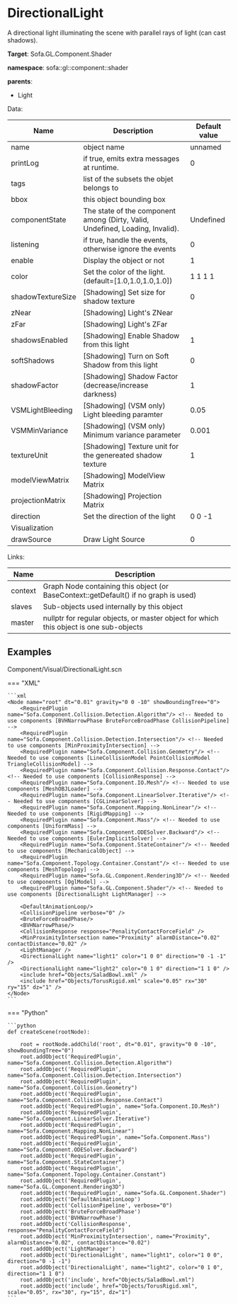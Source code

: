 # DirectionalLight

A directional light illuminating the scene with parallel rays of light (can cast shadows).


__Target__: Sofa.GL.Component.Shader

__namespace__: sofa::gl::component::shader

__parents__: 

- Light

Data: 

<table>
<thead>
    <tr>
        <th>Name</th>
        <th>Description</th>
        <th>Default value</th>
    </tr>
</thead>
<tbody>
	<tr>
		<td>name</td>
		<td>
object name
</td>
		<td>unnamed</td>
	</tr>
	<tr>
		<td>printLog</td>
		<td>
if true, emits extra messages at runtime.
</td>
		<td>0</td>
	</tr>
	<tr>
		<td>tags</td>
		<td>
list of the subsets the objet belongs to
</td>
		<td></td>
	</tr>
	<tr>
		<td>bbox</td>
		<td>
this object bounding box
</td>
		<td></td>
	</tr>
	<tr>
		<td>componentState</td>
		<td>
The state of the component among (Dirty, Valid, Undefined, Loading, Invalid).
</td>
		<td>Undefined</td>
	</tr>
	<tr>
		<td>listening</td>
		<td>
if true, handle the events, otherwise ignore the events
</td>
		<td>0</td>
	</tr>
	<tr>
		<td>enable</td>
		<td>
Display the object or not
</td>
		<td>1</td>
	</tr>
	<tr>
		<td>color</td>
		<td>
Set the color of the light. (default=[1.0,1.0,1.0,1.0])
</td>
		<td>1 1 1 1</td>
	</tr>
	<tr>
		<td>shadowTextureSize</td>
		<td>
[Shadowing] Set size for shadow texture 
</td>
		<td>0</td>
	</tr>
	<tr>
		<td>zNear</td>
		<td>
[Shadowing] Light's ZNear
</td>
		<td></td>
	</tr>
	<tr>
		<td>zFar</td>
		<td>
[Shadowing] Light's ZFar
</td>
		<td></td>
	</tr>
	<tr>
		<td>shadowsEnabled</td>
		<td>
[Shadowing] Enable Shadow from this light
</td>
		<td>1</td>
	</tr>
	<tr>
		<td>softShadows</td>
		<td>
[Shadowing] Turn on Soft Shadow from this light
</td>
		<td>0</td>
	</tr>
	<tr>
		<td>shadowFactor</td>
		<td>
[Shadowing] Shadow Factor (decrease/increase darkness)
</td>
		<td>1</td>
	</tr>
	<tr>
		<td>VSMLightBleeding</td>
		<td>
[Shadowing] (VSM only) Light bleeding paramter
</td>
		<td>0.05</td>
	</tr>
	<tr>
		<td>VSMMinVariance</td>
		<td>
[Shadowing] (VSM only) Minimum variance parameter
</td>
		<td>0.001</td>
	</tr>
	<tr>
		<td>textureUnit</td>
		<td>
[Shadowing] Texture unit for the genereated shadow texture
</td>
		<td>1</td>
	</tr>
	<tr>
		<td>modelViewMatrix</td>
		<td>
[Shadowing] ModelView Matrix
</td>
		<td></td>
	</tr>
	<tr>
		<td>projectionMatrix</td>
		<td>
[Shadowing] Projection Matrix
</td>
		<td></td>
	</tr>
	<tr>
		<td>direction</td>
		<td>
Set the direction of the light
</td>
		<td>0 0 -1</td>
	</tr>
	<tr>
		<td colspan="3">Visualization</td>
	</tr>
	<tr>
		<td>drawSource</td>
		<td>
Draw Light Source
</td>
		<td>0</td>
	</tr>

</tbody>
</table>

Links: 

| Name | Description |
| ---- | ----------- |
|context|Graph Node containing this object (or BaseContext::getDefault() if no graph is used)|
|slaves|Sub-objects used internally by this object|
|master|nullptr for regular objects, or master object for which this object is one sub-objects|



## Examples

Component/Visual/DirectionalLight.scn

=== "XML"

    ```xml
    <Node name="root" dt="0.01" gravity="0 0 -10" showBoundingTree="0">
        <RequiredPlugin name="Sofa.Component.Collision.Detection.Algorithm"/> <!-- Needed to use components [BVHNarrowPhase BruteForceBroadPhase CollisionPipeline] -->
        <RequiredPlugin name="Sofa.Component.Collision.Detection.Intersection"/> <!-- Needed to use components [MinProximityIntersection] -->
        <RequiredPlugin name="Sofa.Component.Collision.Geometry"/> <!-- Needed to use components [LineCollisionModel PointCollisionModel TriangleCollisionModel] -->
        <RequiredPlugin name="Sofa.Component.Collision.Response.Contact"/> <!-- Needed to use components [CollisionResponse] -->
        <RequiredPlugin name="Sofa.Component.IO.Mesh"/> <!-- Needed to use components [MeshOBJLoader] -->
        <RequiredPlugin name="Sofa.Component.LinearSolver.Iterative"/> <!-- Needed to use components [CGLinearSolver] -->
        <RequiredPlugin name="Sofa.Component.Mapping.NonLinear"/> <!-- Needed to use components [RigidMapping] -->
        <RequiredPlugin name="Sofa.Component.Mass"/> <!-- Needed to use components [UniformMass] -->
        <RequiredPlugin name="Sofa.Component.ODESolver.Backward"/> <!-- Needed to use components [EulerImplicitSolver] -->
        <RequiredPlugin name="Sofa.Component.StateContainer"/> <!-- Needed to use components [MechanicalObject] -->
        <RequiredPlugin name="Sofa.Component.Topology.Container.Constant"/> <!-- Needed to use components [MeshTopology] -->
        <RequiredPlugin name="Sofa.GL.Component.Rendering3D"/> <!-- Needed to use components [OglModel] -->
        <RequiredPlugin name="Sofa.GL.Component.Shader"/> <!-- Needed to use components [DirectionalLight LightManager] -->
    
        <DefaultAnimationLoop/>
        <CollisionPipeline verbose="0" />
        <BruteForceBroadPhase/>
        <BVHNarrowPhase/>
        <CollisionResponse response="PenalityContactForceField" />
        <MinProximityIntersection name="Proximity" alarmDistance="0.02" contactDistance="0.02" />
        <LightManager />
        <DirectionalLight name="light1" color="1 0 0" direction="0 -1 -1" />
        <DirectionalLight name="light2" color="0 1 0" direction="1 1 0" />
        <include href="Objects/SaladBowl.xml" />
        <include href="Objects/TorusRigid.xml" scale="0.05" rx="30" ry="15" dz="1" />
    </Node>
    ```

=== "Python"

    ```python
    def createScene(rootNode):

        root = rootNode.addChild('root', dt="0.01", gravity="0 0 -10", showBoundingTree="0")
        root.addObject('RequiredPlugin', name="Sofa.Component.Collision.Detection.Algorithm")
        root.addObject('RequiredPlugin', name="Sofa.Component.Collision.Detection.Intersection")
        root.addObject('RequiredPlugin', name="Sofa.Component.Collision.Geometry")
        root.addObject('RequiredPlugin', name="Sofa.Component.Collision.Response.Contact")
        root.addObject('RequiredPlugin', name="Sofa.Component.IO.Mesh")
        root.addObject('RequiredPlugin', name="Sofa.Component.LinearSolver.Iterative")
        root.addObject('RequiredPlugin', name="Sofa.Component.Mapping.NonLinear")
        root.addObject('RequiredPlugin', name="Sofa.Component.Mass")
        root.addObject('RequiredPlugin', name="Sofa.Component.ODESolver.Backward")
        root.addObject('RequiredPlugin', name="Sofa.Component.StateContainer")
        root.addObject('RequiredPlugin', name="Sofa.Component.Topology.Container.Constant")
        root.addObject('RequiredPlugin', name="Sofa.GL.Component.Rendering3D")
        root.addObject('RequiredPlugin', name="Sofa.GL.Component.Shader")
        root.addObject('DefaultAnimationLoop')
        root.addObject('CollisionPipeline', verbose="0")
        root.addObject('BruteForceBroadPhase')
        root.addObject('BVHNarrowPhase')
        root.addObject('CollisionResponse', response="PenalityContactForceField")
        root.addObject('MinProximityIntersection', name="Proximity", alarmDistance="0.02", contactDistance="0.02")
        root.addObject('LightManager')
        root.addObject('DirectionalLight', name="light1", color="1 0 0", direction="0 -1 -1")
        root.addObject('DirectionalLight', name="light2", color="0 1 0", direction="1 1 0")
        root.addObject('include', href="Objects/SaladBowl.xml")
        root.addObject('include', href="Objects/TorusRigid.xml", scale="0.05", rx="30", ry="15", dz="1")
    ```

